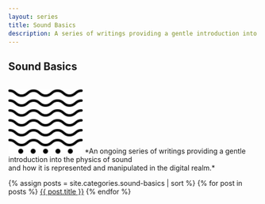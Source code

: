```yaml
---
layout: series
title: Sound Basics
description: A series of writings providing a gentle introduction into the physics of sound and how it is represented and manipulated in the digital realm.
---
```


## Sound Basics
<br/>
<img src="img/sound-wave.svg" width="150" height="130">
*An ongoing series of writings providing a gentle introduction into the physics of sound <br/> and how it is represented and manipulated in the digital realm.*

{% assign posts = site.categories.sound-basics | sort %}
{% for post in posts %}
  <a href="{{ post.url }}" title="{{ post.title }}">{{ post.title }}</a>
{% endfor %}